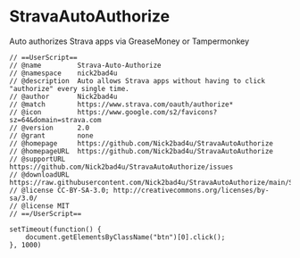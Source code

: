 
# StravaAutoAuthorize
Auto authorizes Strava apps via GreaseMoney or Tampermonkey

    // ==UserScript==
    // @name         Strava-Auto-Authorize
    // @namespace    nick2bad4u
    // @description  Auto allows Strava apps without having to click "authorize" every single time.
    // @author       Nick2bad4u
    // @match        https://www.strava.com/oauth/authorize*
    // @icon         https://www.google.com/s2/favicons?sz=64&domain=strava.com
    // @version      2.0
    // @grant        none
    // @homepage     https://github.com/Nick2bad4u/StravaAutoAuthorize
    // @homepageURL  https://github.com/Nick2bad4u/StravaAutoAuthorize
    // @supportURL   https://github.com/Nick2bad4u/StravaAutoAuthorize/issues
    // @downloadURL  https://raw.githubusercontent.com/Nick2bad4u/StravaAutoAuthorize/main/StravaAutoAuthorize.js
    // @license CC-BY-SA-3.0; http://creativecommons.org/licenses/by-sa/3.0/
    // @license MIT
    // ==/UserScript==

    setTimeout(function() {
        document.getElementsByClassName("btn")[0].click();
    }, 1000)
